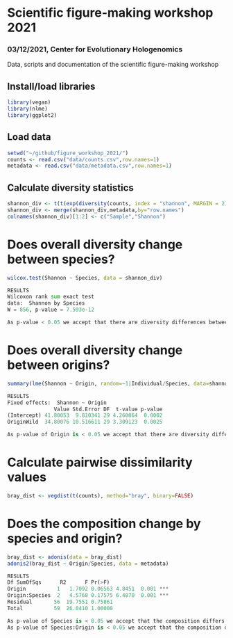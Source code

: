# Scientific figure-making workshop 2021
### 03/12/2021, Center for Evolutionary Hologenomics
Data, scripts and documentation of the scientific figure-making workshop

## Install/load libraries
````R
library(vegan)
library(nlme)
library(ggplot2)
````

## Load data
````R
setwd("~/github/figure_workshop_2021/")
counts <- read.csv("data/counts.csv",row.names=1)
metadata <- read.csv("data/metadata.csv",row.names=1)
````

## Calculate diversity statistics
````R
shannon_div <- t(t(exp(diversity(counts, index = "shannon", MARGIN = 2))))
shannon_div <- merge(shannon_div,metadata,by="row.names")
colnames(shannon_div)[1:2] <- c("Sample","Shannon")
````
# Does overall diversity change between species?
````R
wilcox.test(Shannon ~ Species, data = shannon_div)
````
````py
RESULTS
Wilcoxon rank sum exact test
data:  Shannon by Species
W = 856, p-value = 7.593e-12

As p-value < 0.05 we accept that there are diversity differences between species (regardless of origin).
````
# Does overall diversity change between origins?
````R
summary(lme(Shannon ~ Origin, random=~1|Individual/Species, data=shannon_div))
````
````py
RESULTS
Fixed effects:  Shannon ~ Origin
               Value Std.Error DF  t-value p-value
(Intercept) 41.80053  9.810341 29 4.260864  0.0002
OriginWild  34.80076 10.516611 29 3.309123  0.0025

As p-value of Origin is < 0.05 we accept that there are diversity differences between origins (factoring individuals and species).
````
# Calculate pairwise dissimilarity values
````R
bray_dist <- vegdist(t(counts), method="bray", binary=FALSE)
````

# Does the composition change by species and origin?
````R
bray_dist <- adonis(data = bray_dist)
adonis2(bray_dist ~ Origin/Species, data = metadata)
````
````py
RESULTS
Df SumOfSqs      R2      F Pr(>F)    
Origin          1   1.7092 0.06563 4.8451  0.001 ***
Origin:Species  2   4.5768 0.17575 6.4870  0.001 ***
Residual       56  19.7551 0.75861                  
Total          59  26.0410 1.00000    

As p-value of Species is < 0.05 we accept that the composition differs between species.        
As p-value of Species:Origin is < 0.05 we accept that the composition differs between origins.   
````
